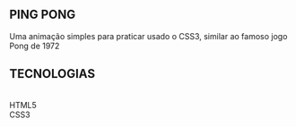 ## PING PONG
Uma animação simples para praticar usado o CSS3, similar ao famoso jogo Pong de 1972

## TECNOLOGIAS
<BR />HTML5
<BR />CSS3